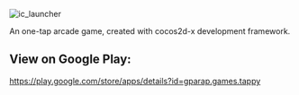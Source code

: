 ![ic_launcher](https://user-images.githubusercontent.com/54770777/116596014-9cd82c00-a92c-11eb-9f02-8e233c63dd64.png)

An one-tap arcade game, created with cocos2d-x development framework.

View on Google Play:
--------------------
https://play.google.com/store/apps/details?id=gparap.games.tappy
